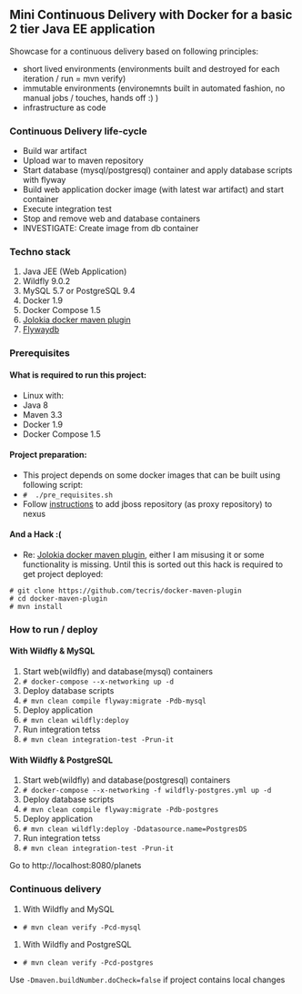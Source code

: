 ## Mini Continuous Delivery with Docker for a basic 2 tier Java EE application

Showcase for a continuous delivery based on following principles:
 - short lived environments (environments built and destroyed for each iteration  / run = mvn verify)
 - immutable environments (environemnts built in automated fashion, no manual jobs / touches, hands off :) )
 - infrastructure as code 

### Continuous Delivery life-cycle
 - Build war artifact
 - Upload war to maven repository
 - Start database (mysql/postgresql) container and apply database scripts with flyway
 - Build web application docker image (with latest war artifact) and start container
 - Execute integration test
 - Stop and remove web and database containers
 - INVESTIGATE: Create image from db container

### Techno stack
 1. Java JEE (Web Application)
 2. Wildfly 9.0.2
 3. MySQL 5.7 or PostgreSQL 9.4
 4. Docker 1.9
 5. Docker Compose 1.5
 6. [Jolokia docker maven plugin](https://github.com/rhuss/docker-maven-plugin)
 7. [Flywaydb](http://flywaydb.org/)

### Prerequisites
#### What is required to run this project:
 - Linux with:
  - Java 8
  - Maven 3.3
  - Docker 1.9
  - Docker Compose 1.5

#### Project preparation:
 - This project depends on some docker images that can be built using following script:
  - `#  ./pre_requisites.sh`
 - Follow [instructions](https://github.com/tecris/docker/blob/v3.6/nexus/README.md) to add jboss repository (as proxy repository) to nexus

#### And a Hack :(
 - Re: [Jolokia docker maven plugin](https://github.com/rhuss/docker-maven-plugin), either I am misusing it or some functionality is missing. Until this is sorted out this hack is required to get project deployed:

 ```
 # git clone https://github.com/tecris/docker-maven-plugin
 # cd docker-maven-plugin
 # mvn install
 ```

### How to run / deploy
#### With Wildfly & MySQL
1. Start web(wildfly) and database(mysql) containers
 1. `# docker-compose --x-networking up -d`
1. Deploy database scripts
 1. `# mvn clean compile flyway:migrate -Pdb-mysql`
1. Deploy application
 1. `# mvn clean wildfly:deploy`
1. Run integration tetss
 1. `# mvn clean integration-test -Prun-it`
 
#### With Wildfly & PostgreSQL
1. Start web(wildfly) and database(postgresql) containers
 1. `# docker-compose --x-networking -f wildfly-postgres.yml up -d`
1. Deploy database scripts
 1. `# mvn clean compile flyway:migrate -Pdb-postgres`
1. Deploy application
 1. `# mvn clean wildfly:deploy -Ddatasource.name=PostgresDS`
1. Run integration tetss
 1. `# mvn clean integration-test -Prun-it`

Go to http://localhost:8080/planets

### Continuous delivery
1. With Wildfly and MySQL
 * `# mvn clean verify -Pcd-mysql`
1. With Wildfly and PostgreSQL
 * `# mvn clean verify -Pcd-postgres`
 
 Use `-Dmaven.buildNumber.doCheck=false` if project contains local changes

